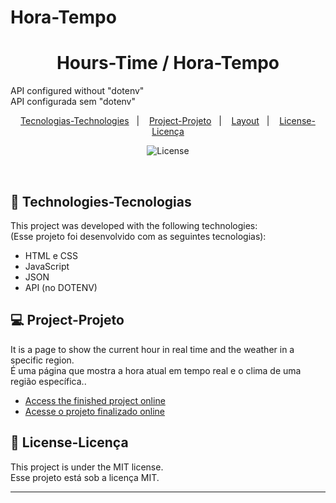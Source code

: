 # Hora-Tempo

<h1 align="center"> Hours-Time / Hora-Tempo </h1>
API configured without "dotenv" <br>
API configurada sem "dotenv"

<p align="center">
  <a href="#-technologies-tecnologias">Tecnologias-Technologies</a>&nbsp;&nbsp;&nbsp;|&nbsp;&nbsp;&nbsp;
  <a href="#-project-projeto">Project-Projeto</a>&nbsp;&nbsp;&nbsp;|&nbsp;&nbsp;&nbsp;
  <a href="#-layout">Layout</a>&nbsp;&nbsp;&nbsp;|&nbsp;&nbsp;&nbsp;
  <a href="#memo-license-licença">License-Licença</a>
</p>

<p align="center">
  <img alt="License" src="https://img.shields.io/static/v1?label=license&message=MIT&color=49AA26&labelColor=000000">
</p>

<br>


## 🚀 Technologies-Tecnologias

This project was developed with the following technologies:<br>
(Esse projeto foi desenvolvido com as seguintes tecnologias):

- HTML e CSS
- JavaScript
- JSON
- API (no DOTENV)

## 💻 Project-Projeto

It is a page to show the current hour in real time and the weather in a specific region.<br>
É uma página que mostra a hora atual em tempo real e o clima de uma região específica..

- [Access the finished project online](https://alanovictor.github.io/Hora-Tempo/)<br>
- [Acesse o projeto finalizado online](https://alanovictor.github.io/Hora-Tempo/)


## :memo: License-Licença

This project is under the MIT license.<br>
Esse projeto está sob a licença MIT.

---
